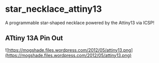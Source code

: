 # star_necklace_attiny13
A programmable star-shaped necklace powered by the Attiny13 via ICSP!



## ATtiny 13A Pin Out

![https://mogshade.files.wordpress.com/2012/05/attiny13.png](https://mogshade.files.wordpress.com/2012/05/attiny13.png)
